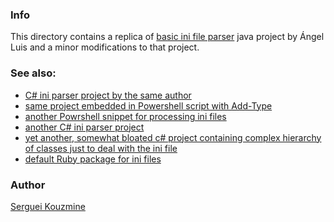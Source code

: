 ### Info

This directory contains a replica of [basic ini file parser](https://github.com/RdlP/IniParser) java project by Ángel Luis
and a minor modifications to that project.

### See also:
  * [C# ini parser project by the same author](https://github.com/RdlP/IniParser/blob/master/IniParser.cs)
  * [same project embedded in Powershell script with Add-Type](https://github.com/sergueik/powershell_ui_samples/blob/master/ini_parser.ps1)
  * [another Powrshell snippet for processing ini files](https://github.com/lipkau/PsIni/blob/master/PSIni/Functions/Get-IniContent.ps1)
  * [another C# ini parser project](https://github.com/lukamicoder/IniParser/tree/master/IniParser)
  * [yet another, somewhat bloated c# project containing complex hierarchy of classes just to deal with the ini file](https://github.com/simplesoft-pt/IniParser)
  * [default Ruby package for ini files](https://github.com/TwP/inifile)

### Author
[Serguei Kouzmine](kouzmine_serguei@yahoo.com)

